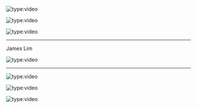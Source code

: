 
![type:video](https://www.youtube.com/embed/P3JACopUOSI?si=a_konxxW3FThSR_m)

![type:video](https://www.youtube.com/embed/zghjRYt8bcM?si=aPvYzGO0nlI-ZEiU)

![type:video](https://www.youtube.com/embed/g6IUYX6b9PU?si=MbR7hhHIQpcACYDW)


---


James Lim

![type:video](https://www.youtube.com/embed/sxKu2a8glEE?si=oVrldFh9hyNwivSz)


---

![type:video](https://www.youtube.com/embed/RGbCR_pq4_A?si=guhK10gUJjp1FMt7)

![type:video](https://www.youtube.com/embed/4JoBM7GkYyM?si=tIp_0Wqg6ayEz1S4)

![type:video](https://www.youtube.com/embed/WRFbpissttY?si=vRT_gG9q2czgYgqq)

<!-- ![type:video]()
![type:video]()
![type:video]()
![type:video]() -->